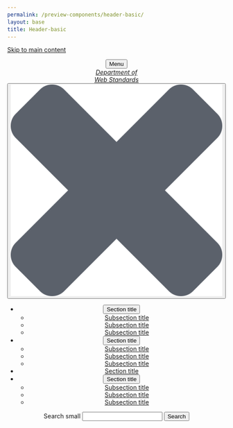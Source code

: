 ```yaml
---
permalink: /preview-components/header-basic/
layout: base
title: Header-basic
---
```


<a class="usa-skipnav" href="#main-content">Skip to main content</a>
<header class="usa-header usa-header-basic" role="banner">
  <div class="usa-nav-container">
    <div class="usa-navbar">
      <button class="usa-menu-btn">Menu</button>
      <div class="usa-logo" id="logo">
        <em class="usa-logo-text">
          <a href="#" accesskey="1" title="Home" aria-label="Home">Department of <br>Web Standards</a>
        </em>
      </div>
    </div>
    <nav role="navigation" class="usa-nav">
      <button class="usa-nav-close">
        <img src="/assets/img/close.svg" alt="close">
      </button>
      <ul class="usa-nav-primary usa-accordion">
        <li>
          <button class="
          usa-accordion-button usa-nav-link" aria-expanded="false" aria-controls="side-nav-1">
            <span>Section title</span>
          </button>
          <ul id="side-nav-1" class="usa-nav-submenu">
            <li>
              <a href="#">Subsection title</a>
            </li>
            <li>
              <a href="#">Subsection title</a>
            </li>
            <li>
              <a href="#">Subsection title</a>
            </li>
          </ul>
        </li>
        <li>
          <button class="usa-accordion-button usa-nav-link" aria-expanded="false" aria-controls="sidenav-2">
            <span>Section title</span>
          </button>
          <ul id="sidenav-2" class="usa-nav-submenu">
            <li>
              <a href="#">Subsection title</a>
            </li>
            <li>
              <a href="#">Subsection title</a>
            </li>
            <li>
              <a href="#">Subsection title</a>
            </li>
          </ul>
        </li>
        <li>
          <a class="usa-nav-link" href="#">
            <span>Section title</span>
          </a>
        </li>
        <li>
          <button class="usa-accordion-button usa-nav-link" aria-expanded="false" aria-controls="sidenav-3">
            <span>Section title</span>
          </button>
          <ul id="sidenav-3" class="usa-nav-submenu">
            <li>
              <a href="#">Subsection title</a>
            </li>
            <li>
              <a href="#">Subsection title</a>
            </li>
            <li>
              <a href="#">Subsection title</a>
            </li>
          </ul>
        </li>
      </ul>
      <form class="usa-search usa-search-small">
        <div role="search">
          <label class="usa-sr-only" for="search-field-small">Search small</label>
          <input id="search-field-small" type="search" name="search">
          <button type="submit">
            <span class="usa-sr-only">Search</span>
          </button>
        </div>
      </form>
    </nav>
  </div>
</header>
<div class="usa-overlay"></div>
<main id="main-content"></main>
